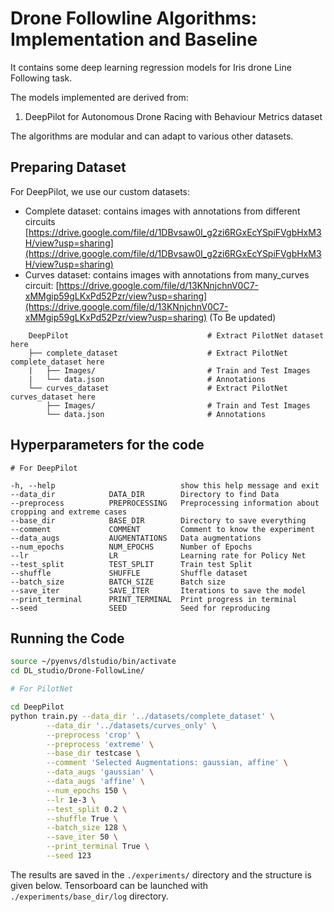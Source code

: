 # Drone Followline Algorithms: Implementation and Baseline

It contains some deep learning regression models for Iris drone Line Following task.

The models implemented are derived from:
1. DeepPilot for Autonomous Drone Racing with Behaviour Metrics dataset

The algorithms are modular and can adapt to various other datasets. 

## Preparing Dataset

For DeepPilot, we use our custom datasets:
- Complete dataset: contains images with annotations from different circuits [https://drive.google.com/file/d/1DBvsaw0I_g2zi6RGxEcYSpiFVgbHxM3H/view?usp=sharing](https://drive.google.com/file/d/1DBvsaw0I_g2zi6RGxEcYSpiFVgbHxM3H/view?usp=sharing)
- Curves dataset: contains images with annotations from many_curves circuit: [https://drive.google.com/file/d/13KNnjchnV0C7-xMMgip59gLKxPd52Pzr/view?usp=sharing](https://drive.google.com/file/d/13KNnjchnV0C7-xMMgip59gLKxPd52Pzr/view?usp=sharing)
(To Be updated)

```
    DeepPilot                               # Extract PilotNet dataset here
    ├── complete_dataset                    # Extract PilotNet complete_dataset here           
    |   ├── Images/                         # Train and Test Images
    |   └── data.json                       # Annotations
    └── curves_dataset                      # Extract PilotNet curves_dataset here  
        ├── Images/                         # Train and Test Images
        └── data.json                       # Annotations
```

## Hyperparameters for the code

```
# For DeepPilot

-h, --help                            show this help message and exit
--data_dir            DATA_DIR        Directory to find Data
--preprocess		  PREPROCESSING	  Preprocessing information about cropping and extreme cases 
--base_dir            BASE_DIR        Directory to save everything
--comment             COMMENT         Comment to know the experiment
--data_augs           AUGMENTATIONS   Data augmentations
--num_epochs          NUM_EPOCHS      Number of Epochs
--lr                  LR              Learning rate for Policy Net
--test_split          TEST_SPLIT      Train test Split
--shuffle             SHUFFLE         Shuffle dataset
--batch_size          BATCH_SIZE      Batch size
--save_iter           SAVE_ITER       Iterations to save the model
--print_terminal      PRINT_TERMINAL  Print progress in terminal
--seed                SEED            Seed for reproducing

```

## Running the Code

```bash
source ~/pyenvs/dlstudio/bin/activate
cd DL_studio/Drone-FollowLine/

# For PilotNet

cd DeepPilot
python train.py --data_dir '../datasets/complete_dataset' \
	    --data_dir '../datasets/curves_only' \
		--preprocess 'crop' \
		--preprocess 'extreme' \
	    --base_dir testcase \
	    --comment 'Selected Augmentations: gaussian, affine' \
	    --data_augs 'gaussian' \
	    --data_augs 'affine' \
	    --num_epochs 150 \
	    --lr 1e-3 \
	    --test_split 0.2 \
	    --shuffle True \
	    --batch_size 128 \
	    --save_iter 50 \
	    --print_terminal True \
	    --seed 123
```

The results are saved in the `./experiments/` directory and the structure is given below. 
Tensorboard can be launched with `./experiments/base_dir/log` directory.